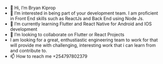 - 👋 Hi, I’m Bryan Kiprop
- 👀 I’m interested in being part of your development team. I am proficient in Front End skills such as ReactJs and Back End using Node Js. 
- 🌱 I’m currently learning Flutter and React Native for Android and IOS development
- 💞️ I’m looking to collaborate on Flutter or React Projects
-  I am looking for a great, enthustiastic engineering team to work for that will provide me with challenging, interesting work that i can learn from and contribute to.
- 📫 How to reach me +254797802379

<!---
flutterdemon/flutterdemon is a ✨ special ✨ repository because its `README.md` (this file) appears on your GitHub profile.
You can click the Preview link to take a look at your changes.
--->
